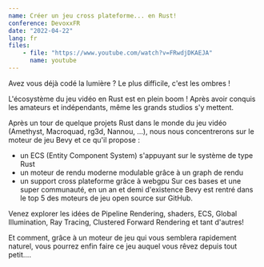 ```yaml
---
name: Créer un jeu cross plateforme... en Rust!
conference: DevoxxFR
date: "2022-04-22"
lang: fr
files:
    - file: "https://www.youtube.com/watch?v=FRwdjDKAEJA"
      name: youtube
---
```

Avez vous déjà codé la lumière ? Le plus difficile, c'est les ombres !

L'écosystème du jeu vidéo en Rust est en plein boom ! Après avoir conquis les amateurs et indépendants, même les grands studios s'y mettent.

Après un tour de quelque projets Rust dans le monde du jeu vidéo (Amethyst, Macroquad, rg3d, Nannou, ...), nous nous concentrerons sur le moteur de jeu Bevy et ce qu'il propose :
- un ECS (Entity Component System) s'appuyant sur le système de type Rust
- un moteur de rendu moderne modulable grâce à un graph de rendu
- un support cross plateforme grâce à webgpu Sur ces bases et une super communauté, en un an et demi d'existence Bevy est rentré dans le top 5 des moteurs de jeu open source sur GitHub.

Venez explorer les idées de Pipeline Rendering, shaders, ECS, Global Illumination, Ray Tracing, Clustered Forward Rendering et tant d'autres!

Et comment, grâce à un moteur de jeu qui vous semblera rapidement naturel, vous pourrez enfin faire ce jeu auquel vous rêvez depuis tout petit....
